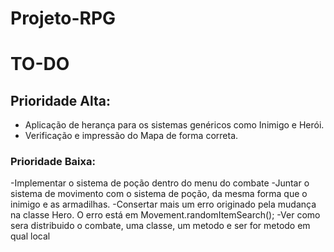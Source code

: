 # Projeto-RPG

# TO-DO
## Prioridade Alta:
- Aplicação de herança para os sistemas genéricos como Inimigo e Herói.
- Verificação e impressão do Mapa de forma correta.

### Prioridade Baixa:
-Implementar o sistema de poção dentro do menu do combate
-Juntar o sistema de movimento com o sistema de poção, da mesma forma que o inimigo e as armadilhas.
-Consertar mais um erro originado pela mudança na classe Hero. O erro está em Movement.randomItemSearch();
-Ver como sera distribuido o combate, uma classe, um metodo e ser for metodo em qual local
